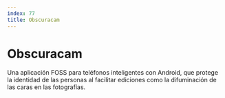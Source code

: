 ```yaml
---
index: 77
title: Obscuracam
---
```

# Obscuracam 

Una aplicación FOSS para teléfonos inteligentes con Android, que protege la identidad de las personas al facilitar ediciones como la difuminación de las caras en las fotografías.